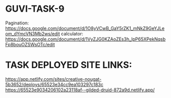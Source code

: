 # GUVI-TASK-9
 Pagination: https://docs.google.com/document/d/1O8yVCwB_GaY5rZK1_mNkZ9GeYJLeom_dYmcVN3Mb2ws/edit 
 calculator: https://docs.google.com/document/d/1VyZJG0KZAoZEs3h_lpP65XPekNqsbFp8bouOZSWsOTc/edit

# TASK DEPLOYED SITE LINKS: 
https://app.netlify.com/sites/creative-nougat-5b3652/deploys/65523e34cc9ea103297c183c
https://65523e9034206102a23118af--gilded-druid-872a9d.netlify.app/
